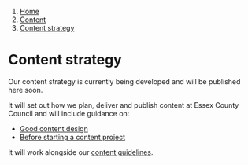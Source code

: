 1.  [Home](/)
2.  [Content](/content/overview)
3.  [Content strategy](#)

# Content strategy

Our content strategy is currently being developed and will be published here soon.

It will set out how we plan, deliver and publish content at Essex County Council and will include guidance on:
*   [Good content design](/content/good-content-design)
*   [Before starting a content project](/content/before-starting-a-content-project)

It will work alongside our [content guidelines](/content/guidelines/overview).
